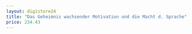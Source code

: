 ```yaml
---
layout: digistore24
title: "Das Geheimnis wachsender Motivation und die Macht d. Sprache"
price: 234.43
---
```

